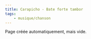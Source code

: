 ```yaml
---
title: Carapicho - Bate forte tambor
tags:
    - musique/chanson
---
```


Page créée automatiquement, mais vide.
